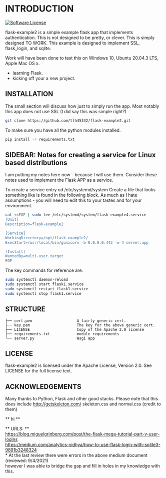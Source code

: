 # INTRODUCTION

[![Software License](https://img.shields.io/badge/license-Apache%202-blue)](LICENSE)

flask-example2 is a simple example flask app that implements authentication.  This is not designed to be pretty, or clever. This is simply designed TO WORK.
This example is designed to implement SSL, flask_login, and sqlite.

Work will have been done to test this on Windows 10, Ubuntu 20.04.3 LTS, Apple Mac OS x.

- learning Flask.
- kicking off your a new project.

## INSTALLATION

The small section will discuss how just to simply run the app.  Most notably this app does not use SSL (I did say this was simple right?)

```bash
git clone https://github.com/tlh45342/flask-example2.git
```

To make sure you have all the python modules installed.

```bash
pip install -r requirements.txt
```
## SIDEBAR: Notes for creating a service for Linux based distributions

I am putting my notes here now - because I will use them.  Consider these notes used to implement the Flask APP as a service.

To create a service entry cd /etc/systemd/system
Create a file that looks something like is found in the following block.
As much as I hate assumptions - you will need to edit this to your tastes and for your environment.

```bash
cat <<EOF | sudo tee /etc/systemd/system/flask-example4.service
[Unit]
Description=flask-example2

[Service]
WorkingDirectory=/opt/flask-example2/
ExecStart=/usr/local/bin/gunicorn -b 0.0.0.0:443 -w 4 server:app

[Install]
WantedBy=multi-user.target
EOF
```

The key commands for reference are: 

```bash
sudo systemctl daemon-reload
sudo systemctl start flask1.service
sudo systemctl restart flask1.service
sudo systemctl stop flask1.service
```

## STRUCTURE

    ├── cert.pem                    A fairly generic cert.   
    ├── key.pem                     The key for the above generic cert. 
    ├── LICENSE                     Copy of the Apache 2.0 license
    ├── requirements.txt            module requirements
    └── server.py                   Wsgi app
 
## LICENSE

flask-example2 is licensed under the Apache License, Version 2.0. See LICENSE for the full license text.

## ACKNOWLEDGEMENTS

Many thanks to Python, Flask and other good stacks.
Please note that this does include http://getskeleton.com/ skeleton.css and normal.css (credit to them)

** hi **

**  URLS:  **  
  https://blog.miguelgrinberg.com/post/the-flask-mega-tutorial-part-v-user-logins  
  https://medium.com/analytics-vidhya/how-to-use-flask-login-with-sqlite3-9891b3248324  
     * At the last review there were errors in the above medium document (reviewed: 9/4/2021)  
     however I was able to bridge the gap and fill in holes in my knowledge with this.
